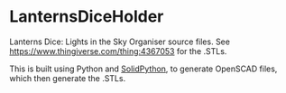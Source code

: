 # LanternsDiceHolder
Lanterns Dice: Lights in the Sky Organiser source files. See https://www.thingiverse.com/thing:4367053 for the .STLs.

This is built using Python and [SolidPython](https://github.com/SolidCode/SolidPython), to generate OpenSCAD files, which then generate the .STLs.
